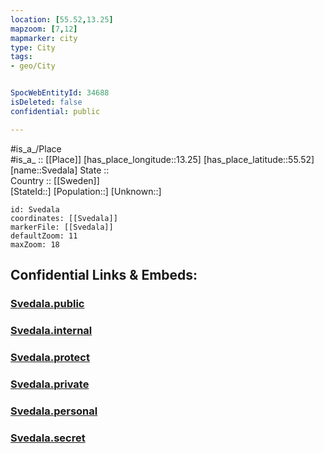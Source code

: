 ```yaml
---
location: [55.52,13.25] 
mapzoom: [7,12] 
mapmarker: city 
type: City
tags:
- geo/City


SpocWebEntityId: 34688
isDeleted: false
confidential: public

---
```

#is_a_/Place  
#is_a_ :: [[Place]] 
[has_place_longitude::13.25] 
[has_place_latitude::55.52] 
[name::Svedala] 
State ::  
Country :: [[Sweden]]  
[StateId::] 
[Population::] 
[Unknown::] 


```leaflet
id: Svedala
coordinates: [[Svedala]] 
markerFile: [[Svedala]] 
defaultZoom: 11 
maxZoom: 18
```


## Confidential Links & Embeds: 

### [Svedala.public](/_public/\Earth\Continent\Europe\Europe~North\Sweden\Provinces~Sweden\Skåne\CitySvedala.public.md) 

### [Svedala.internal](/_internal/\Earth\Continent\Europe\Europe~North\Sweden\Provinces~Sweden\Skåne\CitySvedala.internal.md) 

### [Svedala.protect](/_protect/\Earth\Continent\Europe\Europe~North\Sweden\Provinces~Sweden\Skåne\CitySvedala.protect.md) 

### [Svedala.private](/_private/\Earth\Continent\Europe\Europe~North\Sweden\Provinces~Sweden\Skåne\CitySvedala.private.md) 

### [Svedala.personal](/_personal/\Earth\Continent\Europe\Europe~North\Sweden\Provinces~Sweden\Skåne\CitySvedala.personal.md) 

### [Svedala.secret](/_secret/\Earth\Continent\Europe\Europe~North\Sweden\Provinces~Sweden\Skåne\CitySvedala.secret.md)

